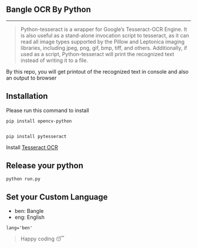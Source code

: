 ## Bangle OCR By Python

---

> Python-tesseract is a wrapper for Google’s Tesseract-OCR Engine. It is also useful as a stand-alone invocation script to tesseract, as it can read all image types supported by the Pillow and Leptonica imaging libraries, including jpeg, png, gif, bmp, tiff, and others. Additionally, if used as a script, Python-tesseract will print the recognized text instead of writing it to a file.

By this repo, you will get printout of the recognized text in console and also an output to browser

## Installation

Please run this command to install

```
pip install opencv-python


pip install pytesseract
```

Install [Tesseract OCR ](https://github.com/tesseract-ocr/tesseract)

## Release your python

```
python run.py
```

## Set your Custom Language

- ben: Bangle
- eng: English

```
lang='ben'
```

> Happy coding :sleeping: 